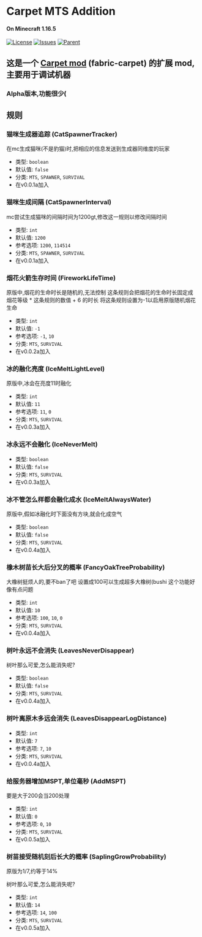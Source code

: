 # Carpet MTS Addition
#### On Minecraft 1.16.5
[![License](https://img.shields.io/github/license/Rene8028/carpet-iee-addition.svg)](http://www.gnu.org/licenses/lgpl-3.0.html)
[![Issues](https://img.shields.io/github/issues/Rene8028/carpet-iee-addition.svg)](https://github.com/Rene8028/carpet-iee-addition/issues)
[![Parent](https://img.shields.io/badge/Parent-fabric--carpet-blue)](https://github.com/gnembon/fabric-carpet)

## 这是一个 [Carpet mod](https://github.com/gnembon/fabric-carpet) (fabric-carpet) 的扩展 mod,主要用于调试机器

### Alpha版本,功能很少(

## 规则

### 猫咪生成器追踪 (CatSpawnerTracker)

在mc生成猫咪(不是豹猫)时,把相应的信息发送到生成器同维度的玩家

- 类型: `boolean`
- 默认值: `false`
- 分类: `MTS`, `SPAWNER`, `SURVIVAL`
- 在v0.0.1a加入

### 猫咪生成间隔 (CatSpawnerInterval)

mc尝试生成猫咪的间隔时间为1200gt,修改这一规则以修改间隔时间

- 类型: `int`
- 默认值: `1200`
- 参考选项: `1200`, `114514`
- 分类: `MTS`, `SPAWNER`, `SURVIVAL`
- 在v0.0.1a加入

### 烟花火箭生存时间 (FireworkLifeTime)

原版中,烟花的生命时长是随机的,无法控制
这条规则会把烟花的生命时长固定成 烟花等级 * 这条规则的数值 + 6 的时长
将这条规则设置为-1以启用原版随机烟花生命

- 类型: `int`
- 默认值: `-1`
- 参考选项: `-1`, `10`
- 分类: `MTS`, `SURVIVAL`
- 在v0.0.2a加入

### 冰的融化亮度 (IceMeltLightLevel)

原版中,冰会在亮度11时融化

- 类型: `int`
- 默认值: `11`
- 参考选项: `11`, `0`
- 分类: `MTS`, `SURVIVAL`
- 在v0.0.3a加入

### 冰永远不会融化 (IceNeverMelt)

- 类型: `boolean`
- 默认值: `false`
- 分类: `MTS`, `SURVIVAL`
- 在v0.0.3a加入

### 冰不管怎么样都会融化成水 (IceMeltAlwaysWater)

原版中,假如冰融化时下面没有方块,就会化成空气

- 类型: `boolean`
- 默认值: `false`
- 分类: `MTS`, `SURVIVAL`
- 在v0.0.4a加入

### 橡木树苗长大后分叉的概率 (FancyOakTreeProbability)

大橡树挺烦人的,要不ban了吧
设置成100可以生成超多大橡树(bushi
这个功能好像有点问题


- 类型: `int`
- 默认值: `10`
- 参考选项: `100`, `10`, `0`
- 分类: `MTS`, `SURVIVAL`
- 在v0.0.4a加入

### 树叶永远不会消失 (LeavesNeverDisappear)

树叶那么可爱,怎么能消失呢?

- 类型: `boolean`
- 默认值: `false`
- 分类: `MTS`, `SURVIVAL`
- 在v0.0.4a加入

### 树叶离原木多远会消失 (LeavesDisappearLogDistance)

- 类型: `int`
- 默认值: `7`
- 参考选项: `7`, `10`
- 分类: `MTS`, `SURVIVAL`
- 在v0.0.4a加入

### 给服务器增加MSPT,单位毫秒 (AddMSPT)

要是大于200会当200处理

- 类型: `int`
- 默认值: `0`
- 参考选项: `0`, `10`
- 分类: `MTS`, `SURVIVAL`
- 在v0.0.5a加入

### 树苗接受随机刻后长大的概率 (SaplingGrowProbability)

原版为1/7,约等于14%

树叶那么可爱,怎么能消失呢?

- 类型: `int`
- 默认值: `14`
- 参考选项: `14`, `100`
- 分类: `MTS`, `SURVIVAL`
- 在v0.0.5a加入
